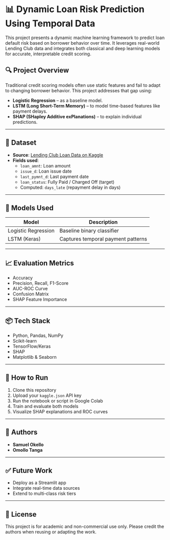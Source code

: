 # 📊 Dynamic Loan Risk Prediction Using Temporal Data

This project presents a dynamic machine learning framework to predict loan default risk based on borrower behavior over time. It leverages real-world Lending Club data and integrates both classical and deep learning models for accurate, interpretable credit scoring.

## 🔍 Project Overview

Traditional credit scoring models often use static features and fail to adapt to changing borrower behavior. This project addresses that gap using:

- **Logistic Regression** – as a baseline model.
- **LSTM (Long Short-Term Memory)** – to model time-based features like payment delays.
- **SHAP (SHapley Additive exPlanations)** – to explain individual predictions.

---

## 📁 Dataset

- **Source**: [Lending Club Loan Data on Kaggle](https://www.kaggle.com/datasets/wordsforthewise/lending-club)
- **Fields used**:
  - `loan_amnt`: Loan amount
  - `issue_d`: Loan issue date
  - `last_pymnt_d`: Last payment date
  - `loan_status`: Fully Paid / Charged Off (target)
  - Computed: `days_late` (repayment delay in days)

---

## 🧠 Models Used

| Model               | Description                             |
|---------------------|-----------------------------------------|
| Logistic Regression | Baseline binary classifier              |
| LSTM (Keras)        | Captures temporal payment patterns      |

---

## 📈 Evaluation Metrics

- Accuracy
- Precision, Recall, F1-Score
- AUC-ROC Curve
- Confusion Matrix
- SHAP Feature Importance

---

## 📦 Tech Stack

- Python, Pandas, NumPy
- Scikit-learn
- TensorFlow/Keras
- SHAP
- Matplotlib & Seaborn

---

## 🧪 How to Run

1. Clone this repository
2. Upload your `kaggle.json` API key
3. Run the notebook or script in Google Colab
4. Train and evaluate both models
5. Visualize SHAP explanations and ROC curves

---

## 👥 Authors

- **Samuel Okello**
- **Omollo Tanga**

---

## ✅ Future Work

- Deploy as a Streamlit app
- Integrate real-time data sources
- Extend to multi-class risk tiers

---

## 📄 License

This project is for academic and non-commercial use only. Please credit the authors when reusing or adapting the work.
